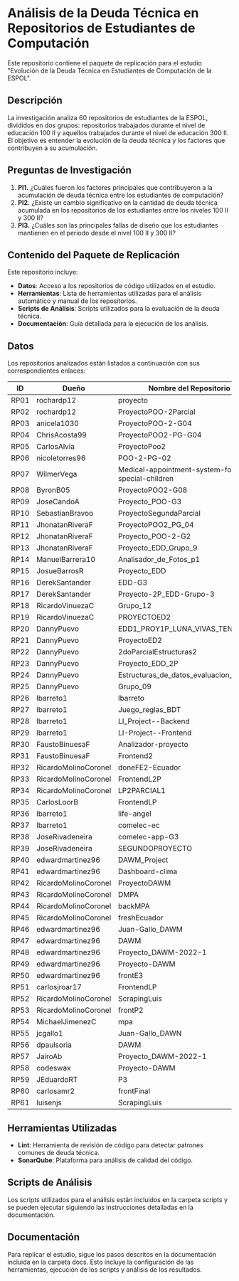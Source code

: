 # Análisis de la Deuda Técnica en Repositorios de Estudiantes de Computación

Este repositorio contiene el paquete de replicación para el estudio "Evolución de la Deuda Técnica en Estudiantes de Computación de la ESPOL".

## Descripción

La investigación analiza 60 repositorios de estudiantes de la ESPOL, divididos en dos grupos: repositorios trabajados durante el nivel de educación 100 II y aquellos trabajados durante el nivel de educación 300 II. El objetivo es entender la evolución de la deuda técnica y los factores que contribuyen a su acumulación.

## Preguntas de Investigación

1. **PI1.** ¿Cuáles fueron los factores principales que contribuyeron a la acumulación de deuda técnica entre los estudiantes de computación?
2. **PI2.** ¿Existe un cambio significativo en la cantidad de deuda técnica acumulada en los repositorios de los estudiantes entre los niveles 100 II y 300 II?
3. **PI3.** ¿Cuáles son las principales fallas de diseño que los estudiantes mantienen en el periodo desde el nivel 100 II y 300 II?

## Contenido del Paquete de Replicación

Este repositorio incluye:

- **Datos**: Acceso a los repositorios de código utilizados en el estudio.
- **Herramientas**: Lista de herramientas utilizadas para el análisis automático y manual de los repositorios.
- **Scripts de Análisis**: Scripts utilizados para la evaluación de la deuda técnica.
- **Documentación**: Guía detallada para la ejecución de los análisis.

## Datos

Los repositorios analizados están listados a continuación con sus correspondientes enlaces:

| ID  | Dueño               | Nombre del Repositorio                                  | Enlace                                                                             |
|-----|---------------------|---------------------------------------------------------|------------------------------------------------------------------------------------|
| RP01| rochardp12          | proyecto                                                | [Enlace](https://github.com/rochardp12/proyecto)                                   |
| RP02| rochardp12          | ProyectoPOO-2Parcial                                    | [Enlace](https://github.com/rochardp12/ProyectoPOO-2Parcial)                       |
| RP03| anicela1030         | ProyectoPOO-2-G04                                       | [Enlace](https://github.com/anicela1030/ProyectoPOO-2-G04)                         |
| RP04| ChrisAcosta99       | ProyectoPOO2-PG-G04                                     | [Enlace](https://github.com/ChrisAcosta99/ProyectoPOO2-PG-G04)                     |
| RP05| CarlosAlvia         | ProyectoPoo2                                            | [Enlace](https://github.com/CarlosAlvia/ProyectoPoo2)                              |
| RP06| nicoletorres96      | POO-2-PG-02                                             | [Enlace](https://github.com/nicoletorres96/POO-2-PG-02)                            |
| RP07| WilmerVega          | Medical-appointment-system-for-special-children         | [Enlace](https://github.com/WilmerVega/Medical-appointment-system-for-special-children) |
| RP08| ByronB05            | ProyectoPOO2-G08                                        | [Enlace](https://github.com/ByronB05/ProyectoPOO2-G08)                             |
| RP09| JoseCandoA          | Proyecto_POO-G3                                         | [Enlace](https://github.com/JoseCandoA/Proyecto_POO_G3)                            |
| RP10| SebastianBravoo     | ProyectoSegundaParcial                                  | [Enlace](https://github.com/SebastianBravoo/ProyectoSegundaParcial)                |
| RP11| JhonatanRiveraF     | ProyectoPOO2_PG_04                                      | [Enlace](https://github.com/JhonatanRiveraF/ProyectoPOO2_PG_04)                    |
| RP12| JhonatanRiveraF     | Proyecto_POO-2-G2                                       | [Enlace](https://github.com/JhonatanRiveraF/Proyecto_POO-2-G2)                     |
| RP13| JhonatanRiveraF     | Proyecto_EDD_Grupo_9                                    | [Enlace](https://github.com/JhonatanRiveraF/Proyecto_EDD_Grupo_9)                  |
| RP14| ManuelBarrera10     | Analisador_de_Fotos_p1                                  | [Enlace](https://github.com/ManuelBarrera10/Analisador_de_Fotos_p1)                |
| RP15| JosueBarrosR        | Proyecto_EDD                                            | [Enlace](https://github.com/JosueBarrosR/Proyecto_EDD)                             |
| RP16| DerekSantander      | EDD-G3                                                  | [Enlace](https://github.com/DerekSantander/EDD-G3)                                 |
| RP17| DerekSantander      | Proyecto-2P_EDD-Grupo-3                                 | [Enlace](https://github.com/DerekSantander/Proyecto-2P_EDD-Grupo-3)                |
| RP18| RicardoVinuezaC     | Grupo_12                                                | [Enlace](https://github.com/RicardoVinuezaC/Grupo_12)                              |
| RP19| RicardoVinuezaC     | PROYECTOED2                                             | [Enlace](https://github.com/RicardoVinuezaC/PROYECTOED2)                           |
| RP20| DannyPuevo          | EDD1_PROY1P_LUNA_VIVAS_TENESAC                          | [Enlace](https://github.com/DannyPuevo/EDD1_PROY1P_LUNA_VIVAS_TENESAC)             |
| RP21| DannyPuevo          | ProyectoED2                                             | [Enlace](https://github.com/DannyPuevo/ProyectoED2)                                |
| RP22| DannyPuevo          | 2doParcialEstructuras2                                  | [Enlace](https://github.com/DannyPuevo/2doParcialEstructuras2)                     |
| RP23| DannyPuevo          | Proyecto_EDD_2P                                         | [Enlace](https://github.com/DannyPuevo/Proyecto_EDD_2P)                            |
| RP24| DannyPuevo          | Estructuras_de_datos_evaluacion_grupo_9                 | [Enlace](https://github.com/DannyPuevo/Estructuras_de_datos_evaluacion_grupo_9)    |
| RP25| DannyPuevo          | Grupo_09                                                | [Enlace](https://github.com/DannyPuevo/Grupo_09)                                   |
| RP26| lbarreto1           | lbarreto                                                | [Enlace](https://github.com/lbarreto1/lbarreto)                                    |
| RP27| lbarreto1           | Juego_reglas_BDT                                        | [Enlace](https://github.com/lbarreto1/Juego_reglas_BDT)                            |
| RP28| lbarreto1           | LI_Project--Backend                                     | [Enlace](https://github.com/lbarreto1/LI_Project--Backend)                         |
| RP29| lbarreto1           | LI-Project--Frontend                                    | [Enlace](https://github.com/lbarreto1/LI-Project--Frontend)                        |
| RP30| FaustoBinuesaF      | Analizador-proyecto                                     | [Enlace](https://github.com/FaustoBinuesaF/Analizador-proyecto)                    |
| RP31| FaustoBinuesaF      | Frontend2                                               | [Enlace](https://github.com/FaustoBinuesaF/Frontend2)                              |
| RP32| RicardoMolinoCoronel| doneFE2-Ecuador                                         | [Enlace](https://github.com/RicardoMolinoCoronel/doneFE2-Ecuador)                  |
| RP33| RicardoMolinoCoronel| FrontendL2P                                             | [Enlace](https://github.com/RicardoMolinoCoronel/FrontendL2P)                      |
| RP34| RicardoMolinoCoronel| LP2PARCIAL1                                             | [Enlace](https://github.com/RicardoMolinoCoronel/LP2PARCIAL1)                      |
| RP35| CarlosLoorB         | FrontendLP                                              | [Enlace](https://github.com/CarlosLoorB/FrontendLP)                                |
| RP36| lbarreto1           | life-angel                                              | [Enlace](https://github.com/lbarreto1/life-angel)                                  |
| RP37| lbarreto1           | comelec-ec                                              | [Enlace](https://github.com/lbarreto1/comelec-ec)                                  |
| RP38| JoseRivadeneira      | comelec-app-G3                                         | [Enlace](https://github.com/JoseRivadeneira/comelec-app-G3)                        |
| RP39| JoseRivadeneira     | SEGUNDOPROYECTO                                         | [Enlace](https://github.com/JoseRivadeneira/SEGUNDOPROYECTO)                       |
| RP40| edwardmartinez96    | DAWM_Project                                            | [Enlace](https://github.com/edwardmartinez96/DAWM_Project)                         |
| RP41| edwardmartinez96    | Dashboard-clima                                         | [Enlace](https://github.com/edwardmartinez96/Dashboard-clima)                      |
| RP42| RicardoMolinoCoronel| ProyectoDAWM                                            | [Enlace](https://github.com/RicardoMolinoCoronel/ProyectoDAWM)                     |
| RP43| RicardoMolinoCoronel| DMPA                                                    | [Enlace](https://github.com/RicardoMolinoCoronel/DMPA)                             |
| RP44| RicardoMolinoCoronel| backMPA                                                 | [Enlace](https://github.com/RicardoMolinoCoronel/backMPA)                          |
| RP45| RicardoMolinoCoronel| freshEcuador                                            | [Enlace](https://github.com/RicardoMolinoCoronel/freshEcuador)                     |
| RP46| edwardmartinez96    | Juan-Gallo_DAWM                                         | [Enlace](https://github.com/edwardmartinez96/Juan-Gallo_DAWM)                      |
| RP47| edwardmartinez96    | DAWM                                                    | [Enlace](https://github.com/edwardmartinez96/DAWM)                                 |
| RP48| edwardmartinez96    | Proyecto_DAWM-2022-1                                    | [Enlace](https://github.com/edwardmartinez96/Proyecto_DAWM-2022-1)                 |
| RP49| edwardmartinez96    | Proyecto-DAWM                                           | [Enlace](https://github.com/edwardmartinez96/Proyecto-DAWM)                        |
| RP50| edwardmartinez96    | frontE3                                                 | [Enlace](https://github.com/edwardmartinez96/frontE3)                              |
| RP51| carlosjroar17       | FrontendLP                                              | [Enlace](https://github.com/carlosjroar17/FrontendLP)                              |
| RP52| RicardoMolinoCoronel| ScrapingLuis                                            | [Enlace](https://github.com/RicardoMolinoCoronel/ScrapingLuis)                     |
| RP53| RicardoMolinoCoronel| frontP2                                                 | [Enlace](https://github.com/RicardoMolinoCoronel/frontP2)                          |
| RP54| MichaelJimenezC     | mpa                                                     | [Enlace](https://github.com/MichaelJimenezC/mpa)                                   |
| RP55| jcgallo1            | Juan-Gallo_DAWN                                         | [Enlace](https://github.com/jcgallo1/Juan-Gallo_DAWN)                              |
| RP56| dpaulsoria          | DAWM                                                    | [Enlace](https://github.com/dpaulsoria/DAWM)                                       |
| RP57| JairoAb             | Proyecto_DAWM-2022-1                                    | [Enlace](https://github.com/JairoAb/Proyecto_DAWM-2022-1)                          |
| RP58| codeswax            | Proyecto-DAWM                                           | [Enlace](https://github.com/codeswax/Proyecto-DAWM)                                |
| RP59| JEduardoRT          | P3                                                      | [Enlace](https://github.com/JEduardoRT/Portafolio/tree/main/P3)                    |
| RP60| carlosamr2          | frontFinal                                              | [Enlace](https://github.com/carlosamr2/frontFinal)                                 |
| RP61| luisenjs            | ScrapingLuis                                            | [Enlace](https://github.com/luisenjs/AnalisisDatos/tree/ScrapingLuis)              |

## Herramientas Utilizadas

- **Lint**: Herramienta de revisión de código para detectar patrones comunes de deuda técnica.
- **SonarQube**: Plataforma para análisis de calidad del código.

## Scripts de Análisis

Los scripts utilizados para el análisis están incluidos en la carpeta scripts y se pueden ejecutar siguiendo las instrucciones detalladas en la documentación.

## Documentación

Para replicar el estudio, sigue los pasos descritos en la documentación incluida en la carpeta docs. Esto incluye la configuración de las herramientas, ejecución de los scripts y análisis de los resultados.

